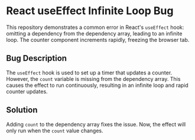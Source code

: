 # React useEffect Infinite Loop Bug

This repository demonstrates a common error in React's `useEffect` hook:  omitting a dependency from the dependency array, leading to an infinite loop. The counter component increments rapidly, freezing the browser tab.

## Bug Description

The `useEffect` hook is used to set up a timer that updates a counter.  However, the `count` variable is missing from the dependency array. This causes the effect to run continuously, resulting in an infinite loop and rapid counter updates.

## Solution

Adding `count` to the dependency array fixes the issue.  Now, the effect will only run when the `count` value changes.